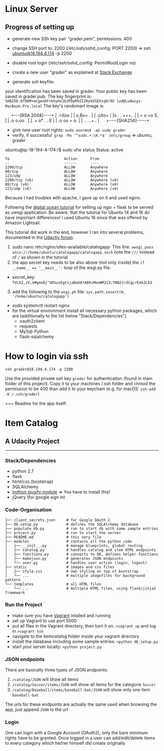 # Linux Server
## Progress of setting up
- generate new SSh key pair "grader.pem", permissions: 400
- change SSH port to: 2200 (/etc/ssh/sshd_config: PORT 2200)
    => ssh ubuntu@18.194.4.174 -p 2200
- disable root login (/etc/ssh/sshd_config: PermitRootLogin no)
- create a new user "grader" as explained at [Stack Exchange](https://unix.stackexchange.com/questions/210228/add-a-user-wthout-password-but-with-ssh-and-public-key)

- generate ssh keyfile: 

your identification has been saved in grader.
Your public key has been saved in grader.pub.
The key fingerprint is:
`SHA256:6Y8OM+aCgexbF+khyHx1bJPDpR9ZI2HykUSEXsqO/9U lud@Ludwigs-MacBook-Pro.local`
The key's randomart image is:

      +---[RSA 2048]----+
      |       .=Xoo     |
      |      o.Bo= .    |
      |     .oXo+       |
      |o . . +++..      |
      |.= o +o S.       |
      |..o o.oo    .    |
      |.  + o* .  . E   |
      | .o oo = o.      |
      | ..  ...+..      |
      +----[SHA256]-----+

- give new user root rights: `sudo usermod -aG sudo grader`
- verify, if successful: `grep -Po '^sudo.+:\K.*$' /etc/group`
    => ubuntu, grader

ubuntu@ip-18-194-4-174:/$ sudo ufw status
Status: active

    To                         Action      From
    --                         ------      ----
    2200/tcp                   ALLOW       Anywhere
    80/tcp                     ALLOW       Anywhere
    123/udp                    ALLOW       Anywhere
    2200/tcp (v6)              ALLOW       Anywhere (v6)
    80/tcp (v6)                ALLOW       Anywhere (v6)
    123/udp (v6)               ALLOW       Anywhere (v6)

Because I had troubles with apache, I gave up on it and used nginx.

Following the [digital ocean tutorial](https://www.digitalocean.com/community/tutorials/how-to-serve-flask-applications-with-uwsgi-and-nginx-on-ubuntu-16-04) for setting up ngix + flask to be served as uwsgi application. Be aware, that the tutorial for Ubuntu 14 and 16 do have important differences! I used Ubuntu 16 since that was offered by Amazon Lightsail.

This tutorial did work in the end, however I ran into several problems, documented in the [Udactiy forum](https://discussions.udacity.com/t/solved-uwsgi-proxy-not-working-connection-refused-manual-starting-works/353197).
1. sudo nano /etc/nginx/sites-available/catalogapp
  This line: `uwsgi_pass unix:///home/ubuntu/catalogapp/catalogapp.sock` note the `///` instead of `/` as shown in the tutorial
2. the app secret key needs to be also above (not only inside) the `if __name__ == '__main__':` loop of the wsgi.py file.
- secret_key: `TVLb2,zX,V#geo6j^dD%uzEgtsjaBoG8*AEKvMeeWR2{3;YNQ2{>3CgLrE4k2Lb3`
3. add the following to the `wsgi.ph` file: `sys.path.insert(0, '/home/ubuntu/catalogapp')`

- sudo systemctl restart nginx
- for the virtual environment install all necessary python packages, which are (additionally to the list below "Stack/Dependencies")
   - oauth2client
   - requests
   - MySql-Python
   - flask-sqlalchemy

# How to login via ssh

    ssh grader@18.194.4.174 -p 2200
    
Use the provided private ssh key `grader` for authentication (found in main folder of this project). Copy it to your machines /.ssh folder and chmod the permission to be 400 than add it to your keychain (e.g. for macOS: `ssh-add -K /.ssh/grader`)

=== Readme for the app itself:

# Item Catalog
## A Udacity Project

***

### Stack/Dependencies
- python 2.7
- flask
- html/css (bootstrap)
- SQLAlchemy
- [python slugify module](https://github.com/un33k/python-slugify) => You have to install this!
- jQuery (for google sign in)


### Code-Organisation
    ├── client_secrets.json     # for Google OAuth 2
    ├── db_setup.py             # defines the SQLAlchemy database
    ├── populate_db.py          # run to start db with same sample entries
    ├── project.py              # run to start the server
    ├── README.md               # this very file
    ├── modules                 # contains all the python code
    │   ├── __init__.py         # manage blueprints, global routing
    │   ├── catalog.py          # handles catalog and item HTML endpoints
    │   ├── functions.py        # connects to DB, defines helper-functions
    │   ├── makejson.py         # generates JSON endpoints
    │   └── user.py             # handles user action (login, logout)
    ├── static                  # images and css files
    │   ├── style.css           # own styling on top of bootstrap
    │   └── ...                 # multiple imagefiles for background pattern
    └── templates               # all HTML files
        └── ...                 # multiple HTML files, using flask/jinja2 framework

### Run the Project
- make sure you have [Vagrant](https://www.vagrantup.com/intro/getting-started/index.html) intalled and running
- set up Vagrant to use port 5000
- put all files in the Vagrant directory, then turn it on: `>vagrant up` and log in `>vagrant ssh`
- navigate to the itemcatalog folder inside your vagrant directory
- install the database including some sample entries: `>python db_setup.py`
- start your server locally: `>python project.py`

### JSON endpoints
There are basically three types of JSON endpoints:

1. `/catalog/JSON` will show all items
2. `/catalog/Soccer/items/JSON` will show all items for the categorie `Soccer`
3. `/catalog/Baseball/items/baseball-bat/JSON` will show only one item `baseball-bat`

The urls for these endpoints are actually the same used when browsing the app, just append `JSON` to the url


### Login
One can login with a Google Account (OAuth2), only the bare minimum rights have to be granted. Once logged in a user can add/edit/delete items to every category which he/her himself did create originally
